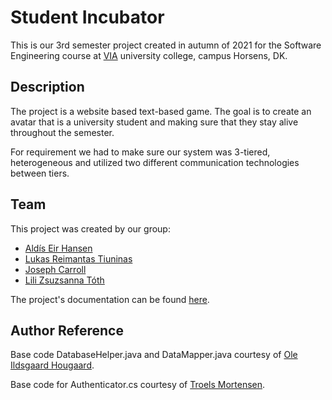 # Student Incubator
This is our 3rd semester project created in autumn of 2021 for the Software Engineering course at [VIA](https://via.dk/) university college, campus Horsens, DK. 

## Description
The project is a website based text-based game. The goal is to create an avatar that is a university student and making sure that they stay alive throughout the semester.

For requirement we had to make sure our system was 3-tiered, heterogeneous and utilized two different communication technologies between tiers.
## Team
This project was created by our group:
* [Aldís Eir Hansen](https://github.com/AlleyCatRacer)
* [Lukas Reimantas Tiuninas](https://github.com/SkyKalazar)
* [Joseph Carroll](https://github.com/carrolljody)
* [Lili Zsuzsanna Tóth](https://github.com/tothlilizs)

The project's documentation can be found [here](https://drive.google.com/file/d/1bP2UGllpGGavmNKczyx5WP2UoG-5flRf/view?usp=sharing).
## Author Reference
Base code DatabaseHelper.java and DataMapper.java courtesy of [Ole Ildsgaard Hougaard](https://github.com/olehougaard).

Base code for Authenticator.cs courtesy of [Troels Mortensen](https://github.com/TroelsMortensen).
